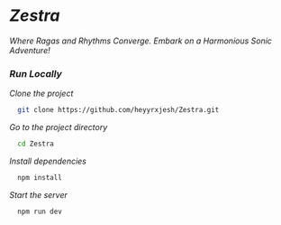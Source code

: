 # _Zestra_
_Where Ragas and Rhythms Converge. Embark on a Harmonious Sonic Adventure!_


### _Run Locally_

_Clone the project_

```bash
  git clone https://github.com/heyyrxjesh/Zestra.git
```

_Go to the project directory_

```bash
  cd Zestra
```

_Install dependencies_

```bash
  npm install
```

_Start the server_

```bash
  npm run dev
```

